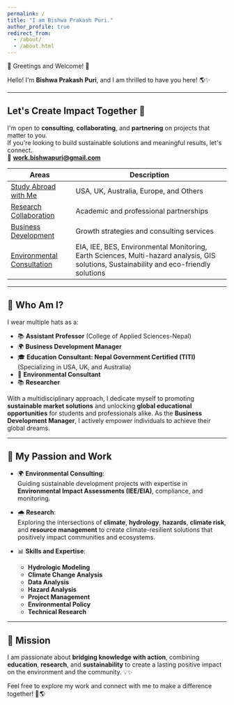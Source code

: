 ```yaml
---
permalink: /
title: "I am Bishwa Prakash Puri."
author_profile: true
redirect_from: 
  - /about/
  - /about.html
---
```


 🌟 Greetings and Welcome! 🌟

Hello! I'm **Bishwa Prakash Puri**, and I am thrilled to have you here! 🌎✨ 

---

## Let's Create Impact Together 🌱

I'm open to **consulting**, **collaborating**, and **partnering** on projects that matter to you.  
If you're looking to build sustainable solutions and meaningful results, let's connect.  
📩 **work.bishwapuri@gmail.com**

| Areas                 | Description                                      |
|---------------------------|--------------------------------------------------|
| [Study Abroad with Me](https://eenfee.github.io/study-abroad/) | USA, UK, Australia, Europe, and Others         |
| [Research Collaboration](#research-collaboration) | Academic and professional partnerships           |
| [Business Development](#business-development)     | Growth strategies and consulting services        |
| [Environmental Consultation](#environmental-consultation) | EIA, IEE, BES, Environmental Monitoring, Earth Sciences, Multi-hazard analysis, GIS solutions, Sustainability and eco-friendly solutions         |


---


## 🌟 Who Am I?

I wear multiple hats as a:

- 📚 **Assistant Professor** (College of Applied Sciences-Nepal)
- 🌍 **Business Development Manager**  
- 🎓 **Education Consultant: Nepal Government Certified (TITI)** (Specializing in USA, UK, and Australia)  
- 🌱 **Environmental Consultant**  
- 📚 **Researcher**  

With a multidisciplinary approach, I dedicate myself to promoting **sustainable market solutions** and unlocking **global educational opportunities** for students and professionals alike. As the **Business Development Manager**, I actively empower individuals to achieve their global dreams.

---

## 🌱 My Passion and Work

- 🌍 **Environmental Consulting**:  
  Guiding sustainable development projects with expertise in **Environmental Impact Assessments (IEE/EIA)**, compliance, and monitoring.  

- 🌧️ **Research**:  
  Exploring the intersections of **climate**, **hydrology**, **hazards**, **climate risk**, and **resource management** to create climate-resilient solutions that positively impact communities and ecosystems.  

- 📊 **Skills and Expertise**:  
  - **Hydrologic Modeling**
  - **Climate Change Analysis**
  - **Data Analysis**  
  - **Hazard Analysis**  
  - **Project Management**  
  - **Environmental Policy**  
  - **Technical Research**

---

## 🎯 Mission

I am passionate about **bridging knowledge with action**, combining **education**, **research**, and **sustainability** to create a lasting positive impact on the environment and the community. 💡✨

Feel free to explore my work and connect with me to make a difference together! 🤝🌎  
